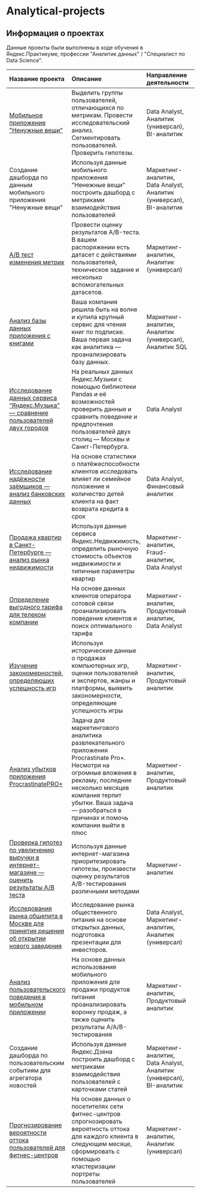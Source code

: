 # Analytical-projects

## Информация о проектах

Данные проекты были выполнены в ходе обучения в Яндекс.Практикуме, профессии "Аналитик данных" / "Специалист по Data Science".

| Название проекта | Описание | Направление деятельности | Сфера деятельности | Используемые библиотеки | Ключевые слова проекта |
| :---------------------- | :---------------------- | :---------------------- | :---------------------- | :---------------------- | :---------------------- |
| [ Мобильное приложение "Ненужные вещи"](mobile_app) |Выделить группы пользователей, отличающихся по метрикам. Провести исследовательский анализ. Сегментировать пользователей. Проверить гипотезы.| Data Analyst, Аналитик (универсал), BI-аналитик | Мобильное приложение, Бизнес, Интернет-сервисы, Площадки объявлений | *pandas*, *matplotlib*, *seaborn*, *numpy*, *plotly*, *scipy* | Визуализация, статистический тест, создание презентаций, обработка данных, сегментация, bi-аналитик, аналитик данных, data analyst
Создание дашборда по данным мобильного приложения "Ненужные вещи"| Используя данные мобильного приложения "Ненежные вещи" построить дашборд с метриками взаимодействия пользователей | Маркетинг-аналитик, Data Analyst, Аналитик (универсал), BI-аналитик | Интернет-сервисы, Площадки объявлений |  https://public.tableau.com/app/profile/crovos/viz/Uselessthings/sheet2?publish=yes | bi analyst, bi-аналитик, аналитик данных, data analyst, разработчик системы отчетности, reporting analyst
[ A/B тест изменения метрик](A_B_marketing_test) |Провести оценку результатов A/B-теста. В вашем распоряжении есть датасет с действиями пользователей, техническое задание и несколько вспомогательных датасетов. | Маркетинг-аналитик, Аналитик (универсал) | Бизнес, Оффлайн | *pandas*, *matplotlib*, *datetime*, *numpy*, *scipy* | A/B-тест, статистический тест, фреймворк, RICE, ICE
[ Анализ базы данных приложения с книгами](SQL_books) |Ваша компания решила быть на волне и купила крупный сервис для чтения книг по подписке. Ваша первая задача как аналитика — проанализировать базу данных.| Маркетинг-аналитик, Аналитик (универсал), Аналитик SQL | Бизнес, Оффлайн, Мобильное приложение | *pandas*, *sqlalchemy* | SQL, Базы данных
[ Исследование данных сервиса “Яндекс.Музыка” — сравнение пользователей двух городов](music) | На реальных данных Яндекс.Музыки c помощью библиотеки Pandas и её возможностей проверить данные и сравнить поведение и предпочтения пользователей двух столиц — Москвы и Санкт-Петербурга.| Data Analyst | Интернет-сервисы, Стриминговый сервис |  *pandas*  | обработка данных, дубликаты, пропуски, логическая индексация, группировка, сортировка
[ Исследование надёжности заёмщиков — анализ банковских данных](credit_scoring) | На основе статистики о платёжеспособности клиентов исследовать влияет ли семейное положение и количество детей клиента на факт возврата кредита в срок | Data Analyst, Финансовый аналитик | Банковская сфера, Кредитование | *pandas* | обработка данных, дубликаты, пропуски, категоризация, декомпозиция
[ Продажа квартир в Санкт-Петербурге — анализ рынка недвижимости](Realty) | Используя данные сервиса Яндекс.Недвижимость, определить рыночную стоимость объектов недвижимости и типичные параметры квартир | Маркетинг-аналитик, Fraud-аналитик, Data Analyst | Интернет-сервисы, Площадки объявлений | *pandas*, *matplotlib* | обработка данных, histogram, boxplot, scattermatrix, категоризация, scatterplot,  фрод-мониторинг
[ Определение выгодного тарифа для телеком компании](mobile_communication) | На основе данных клиентов оператора сотовой связи проанализировать поведение клиентов и поиск оптимального тарифа | Маркетинг-аналитик, Продуктовый аналитик, Data Analyst | Телеком | *pandas*, *matplotlib*, *numpy*, *scipy*, *math* | обработка данных, histogram, boxplot, статистический тест, критерий Стьюдента
[ Изучение закономерностей, определяющих успешность игр](online_store) |Используя исторические данные о продажах компьютерных игр, оценки пользователей и экспертов, жанры и платформы, выявить закономерности, определяющие успешность игры | Маркетинг-аналитик, Продуктовый аналитик | Gamedev, Интернет-магазины | *pandas*, *numpy* | обработка данных, histogram, boxplot, статистический тест, критерий Стьюдента, piechart
[ Анализ убытков приложения ProcrastinatePRO+](marketing) |Задача для маркетингового аналитика развлекательного приложения Procrastinate Pro+. Несмотря на огромные вложения в рекламу, последние несколько месяцев компания терпит убытки. Ваша задача — разобраться в причинах и помочь компании выйти в плюс | Маркетинг-аналитик, Продуктовый аналитик | Интернет-сервисы, Стартапы | *pandas*, *matplotlib*, *datetime*, *numpy* | обработка данных, статистический тест, LTV, CAC, когортный анализ
[ Проверка гипотез по увеличению выручки в интернет-магазине — оценить результаты A/B теста](A_B_test) |Используя данные интернет-магазина приоритезировать гипотезы, произвести оценку результатов A/B-тестирования различными методами | Маркетинг-аналитик | Интернет-магазины |*pandas*, *matplotlib*, *datetime*, *numpy*, *scipy* | A/B-тест, статистический тест, фреймворк, RICE, ICE
[ Исследования рынка общепита в Москве для принятия решения об открытии нового заведения](public_catering) |Исследование рынка общественного питания на основе открытых данных, подготовка презентации для инвесторов.| Data Analyst, Маркетинг-аналитик, Аналитик (универсал) | Стартапы, Бизнес, Оффлайн | *pandas*, *matplotlib*, *seaborn*, *numpy*, *plotly*, *scipy* | обработка данных, визуализация данных, создание презентаций
[ Анализ пользовательского поведения в мобильном приложении](prefabricated_project2) |На основе данных использования мобильного приложения для продажи продуктов питания проанализировать воронку продаж, а также оценить результаты A/A/B-тестирования | Маркетинг-аналитик, Продуктовый аналитик | Стартапы, Бизнес, Интернет-сервисы | *pandas*, *matplotlib*, *seaborn*, *numpy*, *plotly*, *scipy*, *math* | A/B-тест, визуализация, статистический тест |
Создание дашборда по пользовательским событиям для агрегатора новостей| Используя данные Яндекс.Дзена построить дашборд с метриками взаимодействия пользователей с карточками статей | Маркетинг-аналитик, Data Analyst, Аналитик (универсал), BI-аналитик | Интернет-сервисы, Площадки объявлений |  https://public.tableau.com/app/profile/crovos/viz/Yandex_zencards/_ | bi analyst, bi-аналитик, аналитик данных, data analyst, разработчик системы отчетности, reporting analyst
[ Прогнозирование вероятности оттока пользователей для фитнес-центров](gym) |На основе данных о посетителях сети фитнес-центров спрогнозировать вероятность оттока для каждого клиента в следующем месяце, сформировать с помощью кластеризации портреты пользователей| Маркетинг-аналитик, Аналитик (универсал) | Бизнес, Оффлайн | *pandas*, *matplotlib*, *seaborn*, *numpy*, *plotly*, *scipy*, *sklearn* | KMeans, Machine Learning, дендрограмма, RandomForestClassifier, LogisticRegression

